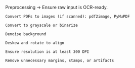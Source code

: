 Preprocessing -> Ensure raw input is OCR-ready.
    
    Convert PDFs to images (if scanned): pdf2image, PyMuPDF
    
    Convert to grayscale or binarize
    
    Denoise background
    
    Deskew and rotate to align
    
    Ensure resolution is at least 300 DPI
    
    Remove unnecessary margins, stamps, or artifacts

